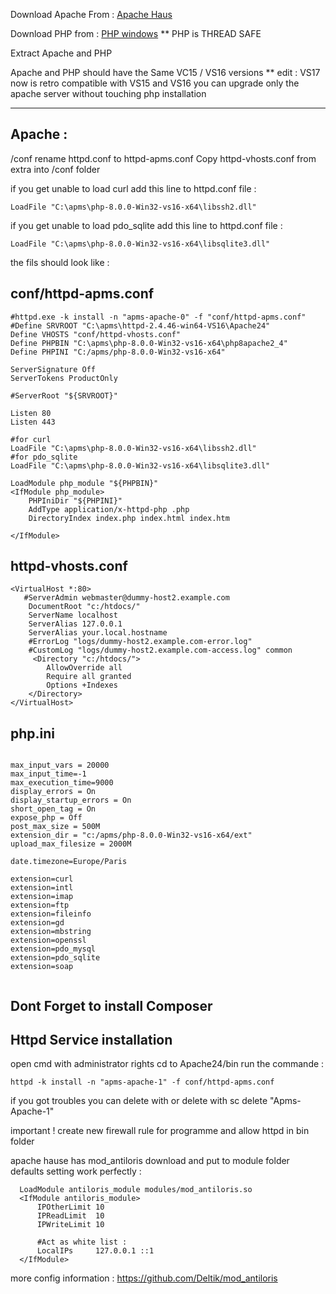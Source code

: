 Download Apache From : [Apache Haus](https://www.apachehaus.com/cgi-bin/download.plx)

Download PHP from :  [PHP windows](https://windows.php.net/download) **  PHP is THREAD SAFE

Extract Apache and PHP

Apache and PHP should have the Same VC15 / VS16 versions
** edit : VS17 now is retro compatible with VS15 and VS16
you can upgrade only the apache server without touching php installation 

---

Apache :
---
/conf
rename httpd.conf to httpd-apms.conf
Copy httpd-vhosts.conf from extra into /conf folder

if you get unable to load curl 
add this line to httpd.conf file :
```
LoadFile "C:\apms\php-8.0.0-Win32-vs16-x64\libssh2.dll"
```

if you get unable to load pdo_sqlite 
add this line to httpd.conf file :
```
LoadFile "C:\apms\php-8.0.0-Win32-vs16-x64\libsqlite3.dll"
```

the fils should look like :

conf/httpd-apms.conf
---
```
#httpd.exe -k install -n "apms-apache-0" -f "conf/httpd-apms.conf"
#Define SRVROOT "C:\apms\httpd-2.4.46-win64-VS16\Apache24"
Define VHOSTS "conf/httpd-vhosts.conf"
Define PHPBIN "C:\apms\php-8.0.0-Win32-vs16-x64\php8apache2_4"
Define PHPINI "C:/apms/php-8.0.0-Win32-vs16-x64"

ServerSignature Off
ServerTokens ProductOnly

#ServerRoot "${SRVROOT}"

Listen 80
Listen 443

#for curl
LoadFile "C:\apms\php-8.0.0-Win32-vs16-x64\libssh2.dll"
#for pdo_sqlite
LoadFile "C:\apms\php-8.0.0-Win32-vs16-x64\libsqlite3.dll"

LoadModule php_module "${PHPBIN}"
<IfModule php_module>
	PHPIniDir "${PHPINI}"
	AddType application/x-httpd-php .php	
	DirectoryIndex index.php index.html index.htm
	
</IfModule>
```

httpd-vhosts.conf
---
```
<VirtualHost *:80>
   #ServerAdmin webmaster@dummy-host2.example.com
    DocumentRoot "c:/htdocs/"
    ServerName localhost
    ServerAlias 127.0.0.1
	ServerAlias your.local.hostname
	#ErrorLog "logs/dummy-host2.example.com-error.log"
    #CustomLog "logs/dummy-host2.example.com-access.log" common
	 <Directory "c:/htdocs/">
		AllowOverride all
		Require all granted
		Options +Indexes
    </Directory>   
</VirtualHost>
```

php.ini
---
```

max_input_vars = 20000
max_input_time=-1
max_execution_time=9000
display_errors = On
display_startup_errors = On
short_open_tag = On
expose_php = Off
post_max_size = 500M
extension_dir = "c:/apms/php-8.0.0-Win32-vs16-x64/ext"
upload_max_filesize = 2000M

date.timezone=Europe/Paris

extension=curl
extension=intl
extension=imap
extension=ftp
extension=fileinfo
extension=gd
extension=mbstring
extension=openssl
extension=pdo_mysql
extension=pdo_sqlite
extension=soap


```

Dont Forget to install Composer 
---


Httpd Service installation
---
open cmd with administrator rights
cd to Apache24/bin 
run the commande :
```
httpd -k install -n "apms-apache-1" -f conf/httpd-apms.conf
```
if you got troubles you can delete with 
or delete with
sc delete "Apms-Apache-1"

important !
create new firewall rule for programme and allow httpd in bin folder

apache hause  has mod_antiloris download and put to module folder 
defaults setting work perfectly :

	  LoadModule antiloris_module modules/mod_antiloris.so
	  <IfModule antiloris_module>
	      IPOtherLimit 10
	      IPReadLimit  10
	      IPWriteLimit 10
		  
		  #Act as white list : 
	      LocalIPs     127.0.0.1 ::1
	  </IfModule>

  
more config information :
https://github.com/Deltik/mod_antiloris
